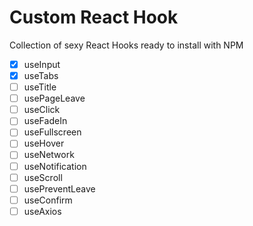 # Custom React Hook

Collection of sexy React Hooks ready to install with NPM

- [x] useInput
- [x] useTabs
- [ ] useTitle
- [ ] usePageLeave
- [ ] useClick
- [ ] useFadeIn
- [ ] useFullscreen
- [ ] useHover
- [ ] useNetwork
- [ ] useNotification
- [ ] useScroll
- [ ] usePreventLeave
- [ ] useConfirm
- [ ] useAxios